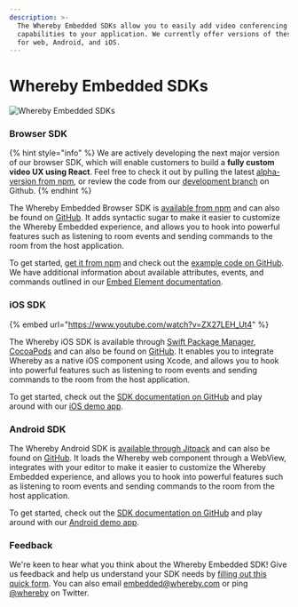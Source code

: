 ```yaml
---
description: >-
  The Whereby Embedded SDKs allow you to easily add video conferencing
  capabilities to your application. We currently offer versions of these SDKs
  for web, Android, and iOS.
---
```


# Whereby Embedded SDKs

![Whereby Embedded SDKs](<../.gitbook/assets/whereby-embedded-sdks updated.png>)

### Browser SDK

{% hint style="info" %}
We are actively developing the next major version of our browser SDK, which will enable customers to build a **fully custom video UX using React**. Feel free to check it out by pulling the latest [alpha-version from npm](https://www.npmjs.com/package/@whereby.com/browser-sdk?activeTab=versions), or review the code from our [development branch](https://github.com/whereby/browser-sdk/tree/development) on Github.
{% endhint %}

The Whereby Embedded Browser SDK is [available from npm](https://www.npmjs.com/package/@whereby.com/browser-sdk) and can also be found on [GitHub](https://github.com/whereby/browser-sdk). It adds syntactic sugar to make it easier to customize the Whereby Embedded experience, and allows you to hook into powerful features such as listening to room events and sending commands to the room from the host application.&#x20;

To get started, [get it from npm](https://www.npmjs.com/package/@whereby.com/browser-sdk) and check out the [example code on GitHub](https://github.com/whereby/browser-sdk). We have additional information about available attributes, events, and commands outlined in our [Embed Element documentation](../embedding-rooms/in-a-web-page/using-the-whereby-embed-element.md).

### iOS SDK

{% embed url="https://www.youtube.com/watch?v=ZX27LEH_Ut4" %}

The Whereby iOS SDK is available through [Swift Package Manager](https://developer.apple.com/documentation/xcode/adding-package-dependencies-to-your-app), [CocoaPods](https://cocoapods.org/) and can also be found on [GitHub](https://github.com/whereby/ios-sdk). It enables you to integrate Whereby as a native iOS component using Xcode, and allows you to hook into powerful features such as listening to room events and sending commands to the room from the host application.&#x20;

To get started, check out the [SDK documentation on GitHub](https://github.com/whereby/ios-sdk) and play around with our [iOS demo app](https://github.com/whereby/ios-sdk-demo).

### Android SDK

The Whereby Android SDK is [available through Jitpack](https://jitpack.io/#whereby/android-sdk) and can also be found on [GitHub](https://github.com/whereby/android-sdk). It loads the Whereby web component through a WebView, integrates with your editor to make it easier to customize the Whereby Embedded experience, and allows you to hook into powerful features such as listening to room events and sending commands to the room from the host application.&#x20;

To get started, check out the [SDK documentation on GitHub](https://github.com/whereby/android-sdk) and play around with our [Android demo app](https://github.com/whereby/android-sdk-demo).&#x20;

### Feedback

We're keen to hear what you think about the Whereby Embedded SDK! Give us feedback and help us understand your SDK needs by [filling out this quick form](https://form.typeform.com/to/E3YWItP6). You can also email [embedded@whereby.com](mailto:embedded@whereby.com) or ping [@whereby](https://twitter.com/whereby) on Twitter.
